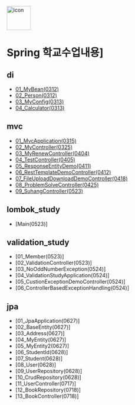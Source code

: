 <div style="display: flex; align-items: flex-start; align-self:center"><img src="https://techstack-generator.vercel.app/java-icon.svg" alt="icon" width="65" height="65" /></div> 

# Spring 학교수업내용]

## di

- [01_MyBean(0312)](https://github.com/rambus2006/Spring_study/tree/master/001_di/di_answer/src/main/java/com/example/di/MyBean.java)
- [02_Person(0312)](https://github.com/rambus2006/Spring_study/tree/master/001_di/di_answer/src/main/java/com/example/di/Person.java)
- [03_MyConfig(0313)](https://github.com/rambus2006/Spring_study/tree/master/001_di/di_answer/src/main/java/com/example/di/MyConfig.java)
- [04_Calculator(0313)](https://github.com/rambus2006/Spring_study/tree/master/001_di/di_answer/src/main/java/com/example/di/Calculator.java)

## mvc

- [01_MvcApplication(0315)](https://github.com/rambus2006/Spring_study/tree/master/002_mvc/mvc/src/main/java/com/example/mvc/MvcApplication.java)
- [02_MyController(0325)](https://github.com/rambus2006/Spring_study/tree/master/002_mvc/mvc/src/main/java/com/example/mvc/MyController.java)
- [03_MyRenewController(0404)](https://github.com/rambus2006/Spring_study/tree/master/002_mvc/mvc/src/main/java/com/example/mvc/MyRenewController.java)
- [04_TestController(0405)](https://github.com/rambus2006/Spring_study/tree/master/002_mvc/mvc/src/main/java/com/example/mvc/TestController.java)
- [05_ResponseEntityDemo(0411)](https://github.com/rambus2006/Spring_study/tree/master/002_mvc/mvc/src/main/java/com/example/mvc/ResponseEntityDemo.java)
- [06_RestTemplateDemoController(0412)](https://github.com/rambus2006/Spring_study/tree/master/002_mvc/mvc/src/main/java/com/example/mvc/RestTemplateDemoController.java)
- [07_FileUploadDownloadDemoController(0418)](https://github.com/rambus2006/Spring_study/tree/master/002_mvc/mvc/src/main/java/com/example/mvc/FileUploadDownloadDemoController.java)
- [08_ProblemSolveController(0425)](https://github.com/rambus2006/Spring_study/tree/master/002_mvc/mvc/src/main/java/com/example/mvc/ProblemSolveController.java)
- [09_SuhangController(0523)](https://github.com/rambus2006/Spring_study/tree/master/002_mvc/mvc/src/main/java/com/example/mvc/SuhangController.java)

## lombok_study
- [Main(0523)]

## validation_study
- [01_Member(0523)]
- [02_ValidationController(0523)]
- [03_NoOddNumberException(0524)]
- [04_ValidationStudyApplication(0524)]
- [05_CustionExceptionDemoController(0524)]
- [06_ControllerBasedExceptionHandling(0524)]

## jpa
- [01_JpaApplication(0627)]
- [02_BaseEntity(0627)]
- [03_Address(0627)]
- [04_MyEntity(0627)]
- [05_MyEntity2(0627)]
- [06_StudentId(0628)]
- [07_Student(0628)]
- [08_User(0628)]
- [09_UserRepository(0628)]
- [10_CrudRepository(0628)]
- [11_UserController(0717)]
- [12_BookRepository(0718)]
- [13_BookController(0718)]

